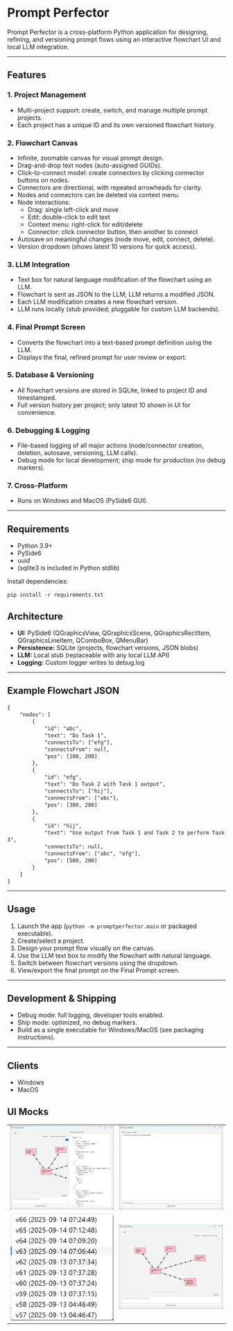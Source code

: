 # Prompt Perfector

Prompt Perfector is a cross-platform Python application for designing, refining, and versioning prompt flows using an interactive flowchart UI and local LLM integration.

---

## Features

### 1. Project Management
- Multi-project support: create, switch, and manage multiple prompt projects.
- Each project has a unique ID and its own versioned flowchart history.

### 2. Flowchart Canvas
- Infinite, zoomable canvas for visual prompt design.
- Drag-and-drop text nodes (auto-assigned GUIDs).
- Click-to-connect model: create connectors by clicking connector buttons on nodes.
- Connectors are directional, with repeated arrowheads for clarity.
- Nodes and connectors can be deleted via context menu.
- Node interactions:
    - Drag: single left-click and move
    - Edit: double-click to edit text
    - Context menu: right-click for edit/delete
    - Connector: click connector button, then another to connect
- Autosave on meaningful changes (node move, edit, connect, delete).
- Version dropdown (shows latest 10 versions for quick access).

### 3. LLM Integration
- Text box for natural language modification of the flowchart using an LLM.
- Flowchart is sent as JSON to the LLM; LLM returns a modified JSON.
- Each LLM modification creates a new flowchart version.
- LLM runs locally (stub provided; pluggable for custom LLM backends).

### 4. Final Prompt Screen
- Converts the flowchart into a text-based prompt definition using the LLM.
- Displays the final, refined prompt for user review or export.

### 5. Database & Versioning
- All flowchart versions are stored in SQLite, linked to project ID and timestamped.
- Full version history per project; only latest 10 shown in UI for convenience.

### 6. Debugging & Logging
- File-based logging of all major actions (node/connector creation, deletion, autosave, versioning, LLM calls).
- Debug mode for local development; ship mode for production (no debug markers).

### 7. Cross-Platform
- Runs on Windows and MacOS (PySide6 GUI).

---


## Requirements

- Python 3.9+
- PySide6
- uuid
- (sqlite3 is included in Python stdlib)

Install dependencies:

```
pip install -r requirements.txt
```

## Architecture

- **UI:** PySide6 (QGraphicsView, QGraphicsScene, QGraphicsRectItem, QGraphicsLineItem, QComboBox, QMenuBar)
- **Persistence:** SQLite (projects, flowchart versions, JSON blobs)
- **LLM:** Local stub (replaceable with any local LLM API)
- **Logging:** Custom logger writes to debug.log

---

## Example Flowchart JSON

```
{
    "nodes": [
        {
            "id": "abc",
            "text": "Do Task 1",
            "connectsTo": ["efg"],
            "connectsFrom": null,
            "pos": [100, 200]
        },
        {
            "id": "efg",
            "text": "Do Task 2 with Task 1 output",
            "connectsTo": ["hij"],
            "connectsFrom": ["abc"],
            "pos": [300, 200]
        },
        {
            "id": "hij",
            "text": "Use output from Task 1 and Task 2 to perform Task 3",
            "connectsTo": null,
            "connectsFrom": ["abc", "efg"],
            "pos": [500, 200]
        }
    ]
}
```

---

## Usage

1. Launch the app (`python -m promptperfector.main` or packaged executable).
2. Create/select a project.
3. Design your prompt flow visually on the canvas.
4. Use the LLM text box to modify the flowchart with natural language.
5. Switch between flowchart versions using the dropdown.
6. View/export the final prompt on the Final Prompt screen.

---

## Development & Shipping

- Debug mode: full logging, developer tools enabled.
- Ship mode: optimized, no debug markers.
- Build as a single executable for Windows/MacOS (see packaging instructions).

---

## Clients

- Windows
- MacOS

## UI Mocks

<table>
    <tr>
        <td>
            <img src="ui_mocks/v1/JSONRenderer.png"/>
        </td>
        <td>
            <img src="ui_mocks/v1/LandingScreen.png">
        </td>
    </tr>
    <tr>
        <td>
            <img src="ui_mocks/v1/VersionControlDropdown.png"/>
        </td>
        <td>
            <img src="ui_mocks/v1/FlowchartScreen.png">
        </td>
    </tr>
</table>